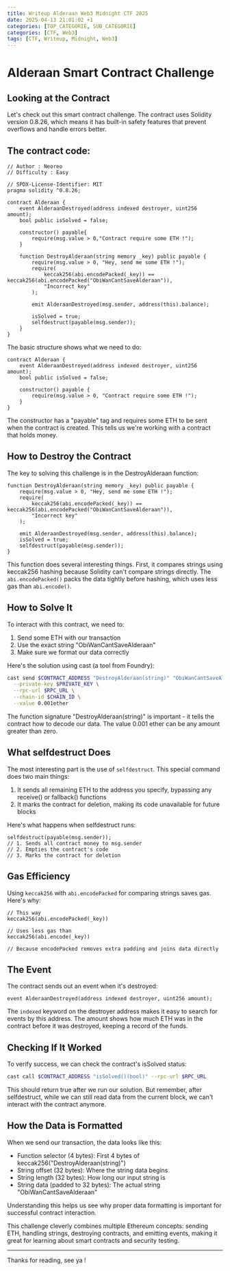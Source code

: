 ```yaml
---
title: Writeup Alderaan Web3 Midnight CTF 2025
date: 2025-04-13 21:01:02 +1
categories: [TOP_CATEGORIE, SUB_CATEGORIE]
categories: [CTF, Web3]
tags: [CTF, Writeup, Midnight, Web3]
---
```


# Alderaan Smart Contract Challenge

## Looking at the Contract

Let's check out this smart contract challenge. The contract uses Solidity version 0.8.26, which means it has built-in safety features that prevent overflows and handle errors better.

## The contract code:  
```solidity
// Author : Neoreo
// Difficulty : Easy

// SPDX-License-Identifier: MIT
pragma solidity ^0.8.26;

contract Alderaan {
    event AlderaanDestroyed(address indexed destroyer, uint256 amount);
    bool public isSolved = false;

    constructor() payable{
        require(msg.value > 0,"Contract require some ETH !");
    }

    function DestroyAlderaan(string memory _key) public payable {
        require(msg.value > 0, "Hey, send me some ETH !");
        require(
            keccak256(abi.encodePacked(_key)) == keccak256(abi.encodePacked("ObiWanCantSaveAlderaan")),
            "Incorrect key"
        );

        emit AlderaanDestroyed(msg.sender, address(this).balance);

        isSolved = true;
        selfdestruct(payable(msg.sender));
    }
}
```

The basic structure shows what we need to do:

```solidity
contract Alderaan {
    event AlderaanDestroyed(address indexed destroyer, uint256 amount);
    bool public isSolved = false;

    constructor() payable {
        require(msg.value > 0, "Contract require some ETH !");
    }
}
```

The constructor has a "payable" tag and requires some ETH to be sent when the contract is created. This tells us we're working with a contract that holds money.

## How to Destroy the Contract

The key to solving this challenge is in the DestroyAlderaan function:

```solidity
function DestroyAlderaan(string memory _key) public payable {
    require(msg.value > 0, "Hey, send me some ETH !");
    require(
        keccak256(abi.encodePacked(_key)) == keccak256(abi.encodePacked("ObiWanCantSaveAlderaan")),
        "Incorrect key"
    );

    emit AlderaanDestroyed(msg.sender, address(this).balance);
    isSolved = true;
    selfdestruct(payable(msg.sender));
}
```

This function does several interesting things. First, it compares strings using keccak256 hashing because Solidity can't compare strings directly. The `abi.encodePacked()` packs the data tightly before hashing, which uses less gas than `abi.encode()`.

## How to Solve It

To interact with this contract, we need to:
1. Send some ETH with our transaction
2. Use the exact string "ObiWanCantSaveAlderaan"
3. Make sure we format our data correctly

Here's the solution using cast (a tool from Foundry):

```bash
cast send $CONTRACT_ADDRESS "DestroyAlderaan(string)" "ObiWanCantSaveAlderaan" \
  --private-key $PRIVATE_KEY \
  --rpc-url $RPC_URL \
  --chain-id $CHAIN_ID \
  --value 0.001ether
```

The function signature "DestroyAlderaan(string)" is important - it tells the contract how to decode our data. The value 0.001 ether can be any amount greater than zero.

## What selfdestruct Does

The most interesting part is the use of `selfdestruct`. This special command does two main things:
1. It sends all remaining ETH to the address you specify, bypassing any receive() or fallback() functions
2. It marks the contract for deletion, making its code unavailable for future blocks

Here's what happens when selfdestruct runs:

```solidity
selfdestruct(payable(msg.sender));
// 1. Sends all contract money to msg.sender
// 2. Empties the contract's code
// 3. Marks the contract for deletion
```

## Gas Efficiency

Using `keccak256` with `abi.encodePacked` for comparing strings saves gas. Here's why:

```solidity
// This way
keccak256(abi.encodePacked(_key))

// Uses less gas than
keccak256(abi.encode(_key))

// Because encodePacked removes extra padding and joins data directly
```

## The Event

The contract sends out an event when it's destroyed:

```solidity
event AlderaanDestroyed(address indexed destroyer, uint256 amount);
```

The `indexed` keyword on the destroyer address makes it easy to search for events by this address. The amount shows how much ETH was in the contract before it was destroyed, keeping a record of the funds.

## Checking If It Worked

To verify success, we can check the contract's isSolved status:

```bash
cast call $CONTRACT_ADDRESS "isSolved()(bool)" --rpc-url $RPC_URL
```

This should return true after we run our solution. But remember, after selfdestruct, while we can still read data from the current block, we can't interact with the contract anymore.

## How the Data is Formatted

When we send our transaction, the data looks like this:
- Function selector (4 bytes): First 4 bytes of keccak256("DestroyAlderaan(string)")
- String offset (32 bytes): Where the string data begins
- String length (32 bytes): How long our input string is
- String data (padded to 32 bytes): The actual string "ObiWanCantSaveAlderaan"

Understanding this helps us see why proper data formatting is important for successful contract interaction.

This challenge cleverly combines multiple Ethereum concepts: sending ETH, handling strings, destroying contracts, and emitting events, making it great for learning about smart contracts and security testing.

---

Thanks for reading, see ya !